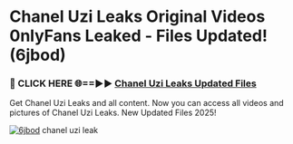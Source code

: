 # Chanel Uzi Leaks Original Videos 0nlyFans Leaked - Files Updated! (6jbod)

<h3>🔴 CLICK HERE 🌐==►► <a href="https://tinyurl.com/2wckxsce" rel="nofollow">Chanel Uzi Leaks Updated Files</a></h3>

Get Chanel Uzi Leaks and all content. Now you can access all videos and pictures of Chanel Uzi Leaks. New Updated Files 2025!

[![6jbod](https://i.imgur.com/AFduVYN.gif)](https://tinyurl.com/2wckxsce)
chanel uzi leak